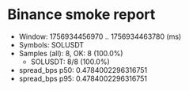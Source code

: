 # Binance smoke report

- Window: 1756934456970 .. 1756934463780 (ms)
- Symbols: SOLUSDT
- Samples (all): 8, OK: 8 (100.0%)
  - SOLUSDT: 8/8 (100.0%)
- spread_bps p50: 0.4784002296316751
- spread_bps p95: 0.4784002296316751
